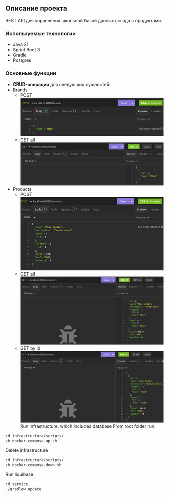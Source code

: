 ## Описание проекта

REST API для управления школьной базой данных склада с продуктами.

### Используемые технологии

- Java 21
- Sprint Boot 3
- Gradle
- Postgres

### Основные функции

- **CRUD-операции** для следующих сущностей:
- Brands
    - POST
      ![img.png](img.png)
    - GET all
      ![img_1.png](img_1.png)
- Products
    - POST
      ![img_2.png](img_2.png)
    - GET all
      ![img_3.png](img_3.png)
    - GET by id
      ![img_4.png](img_4.png)
      Run infrastructure, which includes database
      From root folder run:
```shell
cd infrastructure/scripts/
sh docker-compose-up.sh
```

Delete infrastructure
```shell
cd infrastructure/scripts/
sh docker-compose-down.sh
```
Run liquibase
```shell
cd service
./gradlew update
```